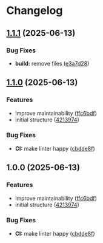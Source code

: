 # Changelog

## [1.1.1](https://github.com/meysam81/healthchecks-client/compare/v1.1.0...v1.1.1) (2025-06-13)


### Bug Fixes

* **build:** remove files ([e3a7d28](https://github.com/meysam81/healthchecks-client/commit/e3a7d28dac4ca3d491fc33ca27bc13d6de4d5d62))

## [1.1.0](https://github.com/meysam81/healthchecks-client/compare/v1.0.0...v1.1.0) (2025-06-13)


### Features

* improve maintainability ([ffc6bdf](https://github.com/meysam81/healthchecks-client/commit/ffc6bdf2339c8a49d1518021af9932601674cb1a))
* initial structure ([4213974](https://github.com/meysam81/healthchecks-client/commit/4213974757a5aff6d52d5e749a78a9a2c021eb12))


### Bug Fixes

* **CI:** make linter happy ([cbdde8f](https://github.com/meysam81/healthchecks-client/commit/cbdde8f46453120976d555a9078fcfb8b4ef2587))

## 1.0.0 (2025-06-13)


### Features

* improve maintainability ([ffc6bdf](https://github.com/meysam81/healthchecks-client/commit/ffc6bdf2339c8a49d1518021af9932601674cb1a))
* initial structure ([4213974](https://github.com/meysam81/healthchecks-client/commit/4213974757a5aff6d52d5e749a78a9a2c021eb12))


### Bug Fixes

* **CI:** make linter happy ([cbdde8f](https://github.com/meysam81/healthchecks-client/commit/cbdde8f46453120976d555a9078fcfb8b4ef2587))
